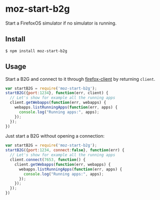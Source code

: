 # moz-start-b2g

Start a FirefoxOS simulator if no simulator is running.

## Install

```
$ npm install moz-start-b2g
```

## Usage

Start a B2G and connect to it through [firefox-client](https://github.com/harthur/firefox-client) by returning `client`.
```javascript
var startB2G = require('moz-start-b2g');
startB2G({port:1234}, function(err, client) {
  // Let's show for example all the running apps
  client.getWebapps(function(err, webapps) {
    webapps.listRunningApps(function(err, apps) {
      console.log("Running apps:", apps);
    });
  });
})
```

Just start a B2G without opening a connection:

```javascript
var startB2G = require('moz-start-b2g');
startB2G({port:1234, connect:false}, function(err) {
  // Let's show for example all the running apps
  client.connect(7653, function() {
    client.getWebapps(function(err, webapps) {
      webapps.listRunningApps(function(err, apps) {
        console.log("Running apps:", apps);
      });
    });
  });
})
```